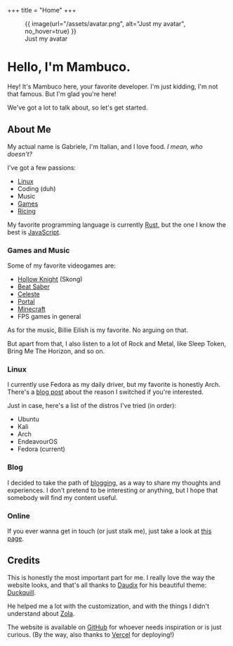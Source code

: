 +++
title = "Home"
+++

<aside>
    <figure>
        {{ image(url="/assets/avatar.png", alt="Just my avatar", no_hover=true) }}
        <figcaption>Just my avatar</figcaption>
    </figure>
</aside>

# Hello, I'm Mambuco.

Hey! It's Mambuco here, your favorite developer. I'm just kidding, I'm not that famous. But I'm glad you're here!

We've got a lot to talk about, so let's get started.


## About Me

My actual name is Gabriele, I'm Italian, and I love food. *I mean, who doesn't?*

I've got a few passions:

- [Linux](#linux)
- Coding (duh)
- Music
- [Games](#games-and-music)
- [Ricing](https://excaliburzero.gitbooks.io/an-introduction-to-linux-ricing/content/ricing.html/)

My favorite programming language is currently [Rust](https://www.rust-lang.org/), but the one I know the best is [JavaScript](https://developer.mozilla.org/en-US/docs/Web/JavaScript/).

### Games and Music

Some of my favorite videogames are:

- [Hollow Knight](https://store.steampowered.com/app/367520/Hollow_Knight/) (Skong)
- [Beat Saber](https://store.steampowered.com/app/620980/Beat_Saber/)
- [Celeste](https://store.steampowered.com/app/504230/Celeste/)
- [Portal](https://store.steampowered.com/app/400/Portal/)
- [Minecraft](https://www.minecraft.net/)
- FPS games in general

As for the music, Billie Eilish is my favorite. No arguing on that.

But apart from that, I also listen to a lot of Rock and Metal, like Sleep Token, Bring Me The Horizon, and so on.

### Linux

I currently use Fedora as my daily driver, but my favorite is honestly Arch.
There's a [blog post](@/blog/2025-02-04-from-arch-to-fedora/index.md) about the reason I switched if you're interested.

Just in case, here's a list of the distros I've tried (in order):

- Ubuntu
- Kali
- Arch
- EndeavourOS
- Fedora (current)

### Blog

I decided to take the path of [blogging](@/blog/_index.md), as a way to share my thoughts and experiences. I don't pretend to be interesting or anything, but I hope that somebody will find my content useful.

### Online

If you ever wanna get in touch (or just stalk me), just take a look at [this page](@/online/index.md).

## Credits

This is honestly the most important part for me. I really love the way the website looks, and that's all thanks to [Daudix](https://daudix.one/) for his beautiful theme: [Duckquill](https://duckquill.daudix.one/).

He helped me a lot with the customization, and with the things I didn't understand about [Zola](https://www.getzola.org/).

The website is available on [GitHub](https://github.com/mambucodev/my-website/) for whoever needs inspiration or is just curious. (By the way, also thanks to [Vercel](https://vercel.com/) for deploying!)
